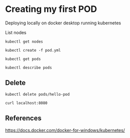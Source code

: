 # Creating my first POD

Deploying locally on docker desktop running kubernetes

List nodes  

`kubectl get nodes`

`kubectl create -f pod.yml`

`kubectl get pods`

`kubectl describe pods`

## Delete

`kubectl delete pods/hello-pod`

`curl localhost:8080`

## References

<https://docs.docker.com/docker-for-windows/kubernetes/>
